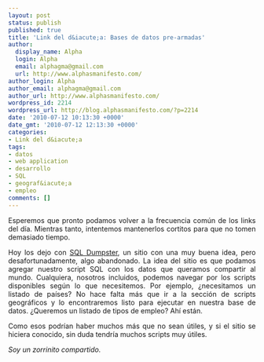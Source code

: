 ```yaml
---
layout: post
status: publish
published: true
title: 'Link del d&iacute;a: Bases de datos pre-armadas'
author:
  display_name: Alpha
  login: Alpha
  email: alphagma@gmail.com
  url: http://www.alphasmanifesto.com/
author_login: Alpha
author_email: alphagma@gmail.com
author_url: http://www.alphasmanifesto.com/
wordpress_id: 2214
wordpress_url: http://blog.alphasmanifesto.com/?p=2214
date: '2010-07-12 10:13:30 +0000'
date_gmt: '2010-07-12 12:13:30 +0000'
categories:
- Link del d&iacute;a
tags:
- datos
- web application
- desarrollo
- SQL
- geograf&iacute;a
- empleo
comments: []
---
```

<p style="text-align: justify;">Esperemos que pronto podamos volver a la frecuencia com&uacute;n de los links del d&iacute;a. Mientras tanto, intentemos mantenerlos cortitos para que no tomen demasiado tiempo.</p>
<p style="text-align: justify;">Hoy los dejo con <a href="http://www.sqldumpster.com/">SQL Dumpster</a>, un sitio con una muy buena idea, pero desafortunadamente, algo abandonado. La idea del sitio es que podamos agregar nuestro script SQL con los datos que queramos compartir al mundo. Cualquiera, nosotros incluidos, podemos navegar por los scripts disponibles seg&uacute;n lo que necesitemos. Por ejemplo, &iquest;necesitamos un listado de pa&iacute;ses? No hace falta m&aacute;s que ir a la secci&oacute;n de scripts geogr&aacute;ficos y lo encontraremos listo para ejecutar en nuestra base de datos. &iquest;Queremos un listado de tipos de empleo? Ah&iacute; est&aacute;n.</p>
<p style="text-align: justify;">Como esos podr&iacute;an haber muchos m&aacute;s que no sean &uacute;tiles, y si el sitio se hiciera conocido, sin duda tendr&iacute;a muchos scripts muy &uacute;tiles.</p>
<p style="text-align: justify;"><em>Soy un zorrinito compartido.</em></p>
